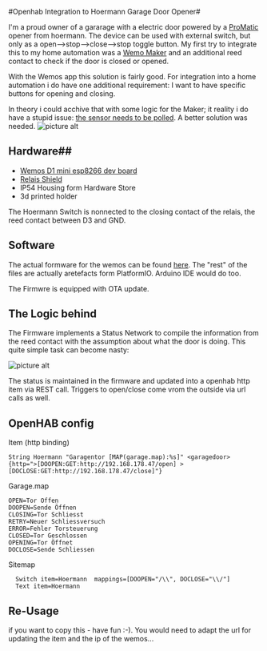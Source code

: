#Openhab Integration to Hoermann Garage Door Opener#

I'm a proud owner of a gararage with a electric door powered by a [ProMatic](http://www.hoermann.de/fileadmin/_country/dok/ProMatic_3.pdf) opener from hoermann. The device can be used with external switch, but only as a open-->stop-->close-->stop toggle button. My first try to integrate this to my home automation was a [Wemo Maker](http://www.belkin.com/us/p/F7C043/) and an additional reed contact to check if the door is closed or opened.

With the Wemos app this solution is fairly good. For integration into a home automation i do have one additional requirement: I want to have specific buttons for opening and closing. 

In theory i could acchive that with some logic for the Maker; it reality i do have a stupid issue: [the sensor needs to be polled](https://github.com/openhab/openhab1-addons/issues/4967).  A better solution was needed. 
![picture alt](http://i.imgur.com/XiI62Mq.jpg "Wemos with Relais")

## Hardware##
* [Wemos D1 mini esp8266 dev board](https://de.aliexpress.com/item/ESP8266-ESP-12-USB-WeMos-D1-Mini-WIFI-Entwicklungsboard-D1-Mini-NodeMCU-Lua-IOT-Basis-Auf/32674463823.html)
* [Relais Shield](https://de.aliexpress.com/item/NEW-Relay-Shield-WeMos-D1-Mini-ESP8266-Development-Board/32703527015.html)
* IP54 Housing form Hardware Store
* 3d printed holder

The Hoermann Switch is nonnected to the closing contact of the relais, the reed contact between D3 and GND.

## Software ##

The actual formware for the wemos can be found [here](https://github.com/kohlsalem/GARAGE/blob/master/src/GARAGE.cpp). The "rest" of the files are actually aretefacts form PlatformIO. Arduino IDE would do too.

The Firmwre is equipped with OTA update.

## The Logic behind ##
The Firmware implements a Status Network to compile the information from the reed contact with the assumption about what the door is doing. This quite simple task can become nasty:

![picture alt](http://i.imgur.com/m9ovhJ8.png "Status Network")

The status is maintained in the firmware and updated into a openhab http item via REST call. Triggers to open/close come vrom the outside via url calls as well.

## OpenHAB config ##

Item (http binding)
```
String Hoermann "Garagentor [MAP(garage.map):%s]" <garagedoor> {http=">[DOOPEN:GET:http://192.168.178.47/open] >[DOCLOSE:GET:http://192.168.178.47/close]"}
```

Garage.map
```
OPEN=Tor Offen
DOOPEN=Sende Öffnen
CLOSING=Tor Schliesst
RETRY=Neuer Schliessversuch
ERROR=Fehler Torsteuerung
CLOSED=Tor Geschlossen
OPENING=Tor Öffnet
DOCLOSE=Sende Schliessen
```

Sitemap
```
  Switch item=Hoermann  mappings=[DOOPEN="/\\", DOCLOSE="\\/"]
  Text item=Hoermann
```

## Re-Usage ##

if you want to copy this - have fun :-). You would need to adapt the url for updating the item and the ip of the wemos...
